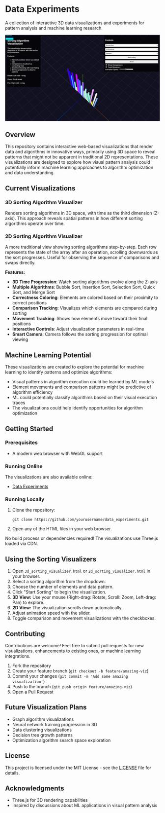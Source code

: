 # Data Experiments

A collection of interactive 3D data visualizations and experiments for pattern analysis and machine learning research.

![3D Sorting Visualization](screenshots/sorting-demo.png)

## Overview

This repository contains interactive web-based visualizations that render data and algorithms in innovative ways, primarily using 3D space to reveal patterns that might not be apparent in traditional 2D representations. These visualizations are designed to explore how visual pattern analysis could potentially inform machine learning approaches to algorithm optimization and data understanding.

## Current Visualizations

### 3D Sorting Algorithm Visualizer

Renders sorting algorithms in 3D space, with time as the third dimension (Z-axis). This approach reveals spatial patterns in how different sorting algorithms operate over time.

### 2D Sorting Algorithm Visualizer

A more traditional view showing sorting algorithms step-by-step. Each row represents the state of the array after an operation, scrolling downwards as the sort progresses. Useful for observing the sequence of comparisons and swaps directly.

**Features:**
- **3D Time Progression**: Watch sorting algorithms evolve along the Z-axis
- **Multiple Algorithms**: Bubble Sort, Insertion Sort, Selection Sort, Quick Sort, and Merge Sort
- **Correctness Coloring**: Elements are colored based on their proximity to correct positions
- **Comparison Tracking**: Visualizes which elements are compared during sorting
- **Movement Tracking**: Shows how elements move toward their final positions
- **Interactive Controls**: Adjust visualization parameters in real-time
- **Smart Camera**: Camera follows the sorting progression for optimal viewing

## Machine Learning Potential

These visualizations are created to explore the potential for machine learning to identify patterns and optimize algorithms:

- Visual patterns in algorithm execution could be learned by ML models
- Element movements and comparison patterns might be predictive of algorithm efficiency
- ML could potentially classify algorithms based on their visual execution traces
- The visualizations could help identify opportunities for algorithm optimization

## Getting Started

### Prerequisites

- A modern web browser with WebGL support

### Running Online

The visualizations are also available online:

- [Data Experiments](https://konradish.github.io/data_experiments)

### Running Locally

1. Clone the repository:
   ```
   git clone https://github.com/yourusername/data_experiments.git
   ```

2. Open any of the HTML files in your web browser.

No build process or dependencies required! The visualizations use Three.js loaded via CDN.

## Using the Sorting Visualizers

1.  Open `3d_sorting_visualizer.html` or `2d_sorting_visualizer.html` in your browser.
2.  Select a sorting algorithm from the dropdown.
3.  Choose the number of elements and data pattern.
4.  Click "Start Sorting" to begin the visualization.
5.  **3D View:** Use your mouse (Right-drag: Rotate, Scroll: Zoom, Left-drag: Pan) to explore.
6.  **2D View:** The visualization scrolls down automatically.
7.  Adjust animation speed with the slider.
8.  Toggle comparison and movement visualizations with the checkboxes.

## Contributing

Contributions are welcome! Feel free to submit pull requests for new visualizations, enhancements to existing ones, or machine learning integrations.

1. Fork the repository
2. Create your feature branch (`git checkout -b feature/amazing-viz`)
3. Commit your changes (`git commit -m 'Add some amazing visualization'`)
4. Push to the branch (`git push origin feature/amazing-viz`)
5. Open a Pull Request

## Future Visualization Plans

- Graph algorithm visualizations
- Neural network training progression in 3D
- Data clustering visualizations
- Decision tree growth patterns
- Optimization algorithm search space exploration

## License

This project is licensed under the MIT License - see the [LICENSE](LICENSE) file for details.

## Acknowledgments

- Three.js for 3D rendering capabilities
- Inspired by discussions about ML applications in visual pattern analysis
